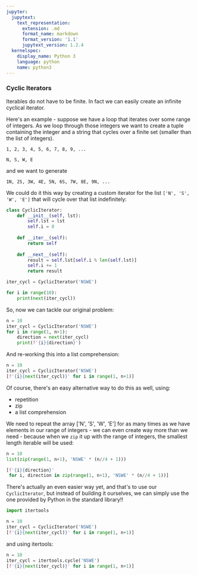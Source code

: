 ```yaml
---
jupyter:
  jupytext:
    text_representation:
      extension: .md
      format_name: markdown
      format_version: '1.1'
      jupytext_version: 1.2.4
  kernelspec:
    display_name: Python 3
    language: python
    name: python3
---
```


### Cyclic Iterators


Iterables do not have to be finite. In fact we can easily create an infinite cyclical iterator.

<!-- #region -->
Here's an example - suppose we have a loop that iterates over some range of integers. As we loop through those integers we want to create a tuple containing the integer and a string that cycles over a finite set (smaller than the list of integers).

```
1, 2, 3, 4, 5, 6, 7, 8, 9, ...

N, S, W, E
```

and we want to generate

```
1N, 2S, 3W, 4E, 5N, 6S, 7W, 8E, 9N, ...
```

<!-- #endregion -->

We could do it this way by creating a custom iterator for the list `['N', 'S', 'W', 'E']` that will cycle over that list indefinitely:

```python
class CyclicIterator:
    def __init__(self, lst):
        self.lst = lst
        self.i = 0
        
    def __iter__(self):
        return self
    
    def __next__(self):
        result = self.lst[self.i % len(self.lst)]
        self.i += 1
        return result
```

```python
iter_cycl = CyclicIterator('NSWE')
```

```python
for i in range(10):
    print(next(iter_cycl))
```

So, now we can tackle our original problem:

```python
n = 10
iter_cycl = CyclicIterator('NSWE')
for i in range(1, n+1):
    direction = next(iter_cycl)
    print(f'{i}{direction}')
```

And re-working this into a list comprehension:

```python
n = 10
iter_cycl = CyclicIterator('NSWE')
[f'{i}{next(iter_cycl)}' for i in range(1, n+1)]
```

Of course, there's an easy alternative way to do this as well, using:
* repetition
* zip
* a list comprehension


We need to repeat the array ['N', 'S', 'W', 'E'] for as many times as we have elements in our range of integers - we can even create way more than we need - because when we `zip` it up with the range of integers, the smallest length iterable will be used:

```python
n = 10
list(zip(range(1, n+1), 'NSWE' * (n//4 + 1)))
```

```python
[f'{i}{direction}'
 for i, direction in zip(range(1, n+1), 'NSWE' * (n//4 + 1))]
```

There's actually an even easier way yet, and that's to use our `CyclicIterator`, but instead of building it ourselves, we can simply use the one provided by Python in the standard library!!

```python
import itertools
```

```python
n = 10
iter_cycl = CyclicIterator('NSWE')
[f'{i}{next(iter_cycl)}' for i in range(1, n+1)]
```

and using itertools:

```python
n = 10
iter_cycl = itertools.cycle('NSWE')
[f'{i}{next(iter_cycl)}' for i in range(1, n+1)]
```
